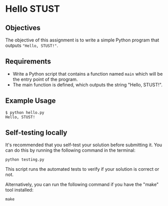 # Hello STUST

## Objectives

The objective of this assignment is to write a simple Python program that outputs `"Hello, STUST!"`. 

## Requirements

- Write a Python script that contains a function named `main` which will be the entry point of the program.
- The main function is defined, which outputs the string "Hello, STUST!".

## Example Usage

```
$ python hello.py
Hello, STUST!
```

## Self-testing locally
It's recommended that you self-test your solution before submitting it. You can do this by running the following command in the terminal:

```
python testing.py
```

This script runs the automated tests to verify if your solution is correct or not.

Alternatively, you can run the following command if you have the "make" tool installed:

```
make
```
